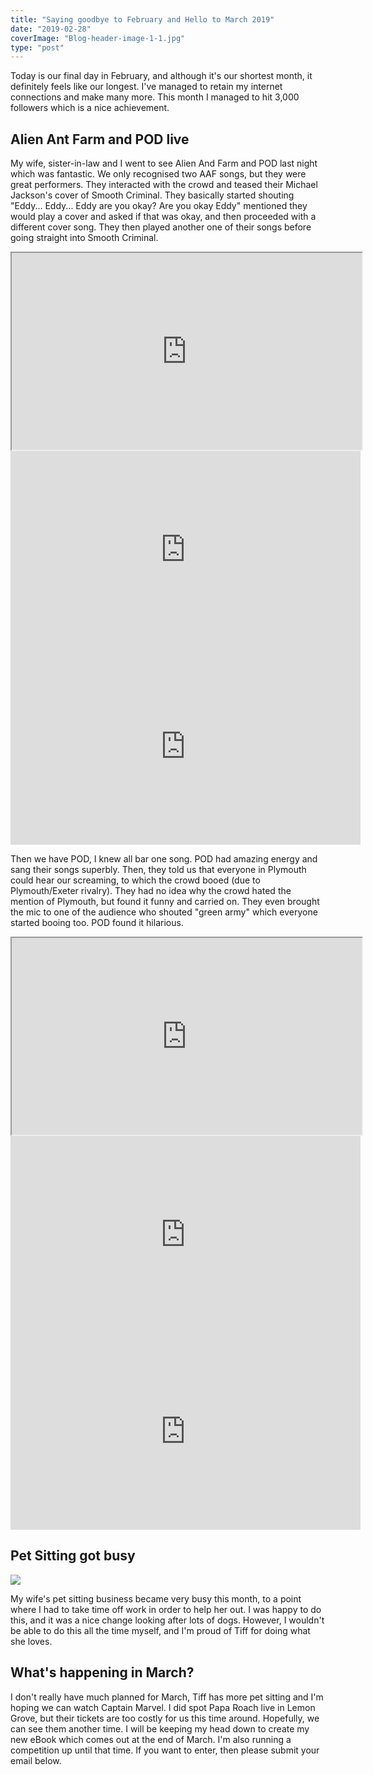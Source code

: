 ```yaml
---
title: "Saying goodbye to February and Hello to March 2019"
date: "2019-02-28"
coverImage: "Blog-header-image-1-1.jpg"
type: "post"
---
```


Today is our final day in February, and although it's our shortest month, it definitely feels like our longest. I've managed to retain my internet connections and make many more. This month I managed to hit 3,000 followers which is a nice achievement.

## Alien Ant Farm and POD live

My wife, sister-in-law and I went to see Alien And Farm and POD last night which was fantastic. We only recognised two AAF songs, but they were great performers. They interacted with the crowd and teased their Michael Jackson's cover of Smooth Criminal. They basically started shouting "Eddy... Eddy... Eddy are you okay? Are you okay Eddy" mentioned they would play a cover and asked if that was okay, and then proceeded with a different cover song. They then played another one of their songs before going straight into Smooth Criminal.

<iframe width="560" height="315" src="https://www.youtube.com/embed/ngM2QWv2i9s" allowfullscreen></iframe>

<iframe width="560" height="315" src="https://www.youtube.com/embed/pE-O4HU1jOM" frameborder="0" allow="accelerometer; autoplay; encrypted-media; gyroscope; picture-in-picture" allowfullscreen></iframe>

 

<iframe width="560" height="315" src="https://www.youtube.com/embed/4gRz2ZTrZ88" frameborder="0" allow="accelerometer; autoplay; encrypted-media; gyroscope; picture-in-picture" allowfullscreen></iframe>

Then we have POD, I knew all bar one song. POD had amazing energy and sang their songs superbly. Then, they told us that everyone in Plymouth could hear our screaming, to which the crowd booed (due to Plymouth/Exeter rivalry). They had no idea why the crowd hated the mention of Plymouth, but found it funny and carried on. They even brought the mic to one of the audience who shouted "green army" which everyone started booing too. POD found it hilarious.

<iframe width="560" height="315" src="https://www.youtube.com/embed/83W0i2r-PK4" allowfullscreen></iframe>

<iframe width="560" height="315" src="https://www.youtube.com/embed/XQUnVjTvHGM" frameborder="0" allow="accelerometer; autoplay; encrypted-media; gyroscope; picture-in-picture" allowfullscreen></iframe>

<iframe width="560" height="315" src="https://www.youtube.com/embed/z7p6L3q95dU" frameborder="0" allow="accelerometer; autoplay; encrypted-media; gyroscope; picture-in-picture" allowfullscreen></iframe>

## Pet Sitting got busy

![](/blog/wp-content/uploads/2019/02/IMG_20190209_112928-1024x768.jpg)

My wife's pet sitting business became very busy this month, to a point where I had to take time off work in order to help her out. I was happy to do this, and it was a nice change looking after lots of dogs. However, I wouldn't be able to do this all the time myself, and I'm proud of Tiff for doing what she loves.

## What's happening in March?

I don't really have much planned for March, Tiff has more pet sitting and I'm hoping we can watch Captain Marvel. I did spot Papa Roach live in Lemon Grove, but their tickets are too costly for us this time around. Hopefully, we can see them another time. I will be keeping my head down to create my new eBook which comes out at the end of March. I'm also running a competition up until that time. If you want to enter, then please submit your email below.
